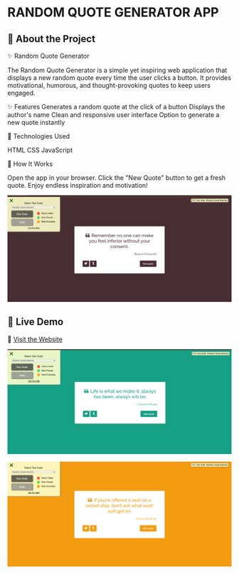 # RANDOM QUOTE GENERATOR APP


## 🌟 About the Project  

✨ Random Quote Generator

The Random Quote Generator is a simple yet inspiring web application that displays a new random quote every time the user clicks a button. It provides motivational, humorous, and thought-provoking quotes to keep users engaged.

✨ Features
Generates a random quote at the click of a button
Displays the author's name 
Clean and responsive user interface
Option to generate a new quote instantly

🚀 Technologies Used

HTML
CSS
JavaScript


🔧 How It Works

Open the app in your browser.
Click the "New Quote" button to get a fresh quote.
Enjoy endless inspiration and motivation!



![Project Preview](./images/img1.png)



## 🚀 Live Demo  
🔗 [Visit the Website](https://random-quote-generator-app-seven.vercel.app/)

![Project Preview](./images/img2.png)

![Project Preview](./images/img3.png)













